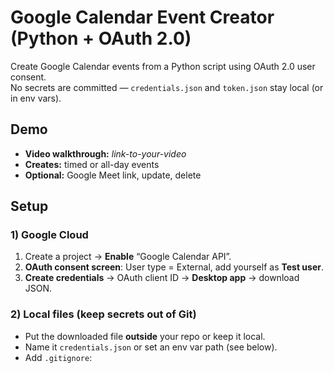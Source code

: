 # Google Calendar Event Creator (Python + OAuth 2.0)

Create Google Calendar events from a Python script using OAuth 2.0 user consent.  
No secrets are committed — `credentials.json` and `token.json` stay local (or in env vars).

## Demo
- **Video walkthrough:** _link-to-your-video_
- **Creates:** timed or all-day events
- **Optional:** Google Meet link, update, delete

## Setup

### 1) Google Cloud
1. Create a project → **Enable** “Google Calendar API”.
2. **OAuth consent screen**: User type = External, add yourself as **Test user**.
3. **Create credentials** → OAuth client ID → **Desktop app** → download JSON.

### 2) Local files (keep secrets out of Git)
- Put the downloaded file **outside** your repo or keep it local.
- Name it `credentials.json` or set an env var path (see below).
- Add `.gitignore`:
